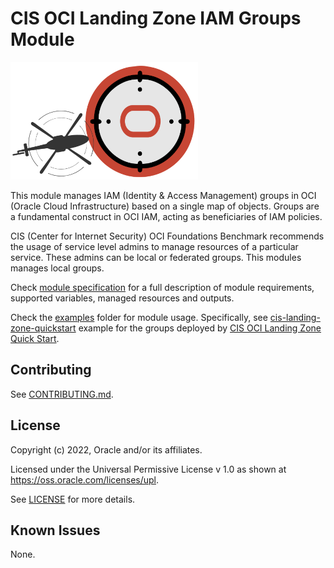 # CIS OCI Landing Zone IAM Groups Module

![Landing Zone logo](./images/landing_zone_300.png)

This module manages IAM (Identity & Access Management) groups in OCI (Oracle Cloud Infrastructure) based on a single map of objects. Groups are a fundamental construct in OCI IAM, acting as beneficiaries of IAM policies. 

CIS (Center for Internet Security) OCI Foundations Benchmark recommends the usage of service level admins to manage resources of a particular service. These admins can be local or federated groups. This modules manages local groups.

Check [module specification](./SPEC.md) for a full description of module requirements, supported variables, managed resources and outputs.

Check the [examples](./examples/) folder for module usage. Specifically, see [cis-landing-zone-quickstart](./examples/cis-landing-zone-quickstart/README.md) example for the groups deployed by [CIS OCI Landing Zone Quick Start](https://github.com/oracle-quickstart/oci-cis-landingzone-quickstart).

## Contributing
See [CONTRIBUTING.md](./CONTRIBUTING.md).

## License
Copyright (c) 2022, Oracle and/or its affiliates.

Licensed under the Universal Permissive License v 1.0 as shown at https://oss.oracle.com/licenses/upl.

See [LICENSE](./LICENSE) for more details.

## Known Issues
None.
